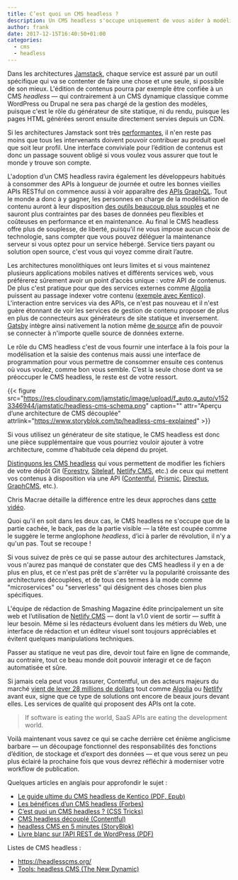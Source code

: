 ```yaml
---
title: C’est quoi un CMS headless ?
description: Un CMS headless s'occupe uniquement de vous aider à modéliser et à saisir vos contenus pour les fournir au terminal de votre choix.
author: frank
date: 2017-12-15T16:40:50+01:00
categories:
  - cms
  - headless
---
```

Dans les architectures [Jamstack](page:post/5-raisons-de-tester-la-jamstack), chaque service est assuré par un
outil spécifique qui va se contenter de faire une chose et une seule, si
possible de son mieux. L'édition de contenus pourra par exemple être confiée à
un CMS _headless_ — qui contrairement à un CMS dynamique classique comme
WordPress ou Drupal ne sera pas chargé de la gestion des modèles, puisque c'est
le rôle du générateur de site statique, ni du rendu, puisque les pages HTML
générées seront ensuite directement servies depuis un CDN.

Si les architectures Jamstack sont très [performantes](page:post/smashing-mag-va-dix-fois-plus-vite), il n'en reste pas moins que tous
les intervenants doivent pouvoir contribuer au produit quel que soit leur
profil. Une interface conviviale pour l’édition de contenus est donc un passage
souvent obligé si vous voulez vous assurer que tout le monde y trouve son
compte.

L'adoption d’un CMS headless ravira également les développeurs habitués à
consommer des APIs à longueur de journée et outre les bonnes vieilles APIs
RESTful on commence aussi à voir apparaître des
[APIs GraphQL](https://graphcms.com/). Tout le monde a donc à y gagner, les
personnes en charge de la modélisation de contenu auront à leur disposition
[des outils beaucoup plus souples](https://www.contentful.com/developers/docs/concepts/data-model/)
et ne sauront plus contraintes par des bases de données peu flexibles et
coûteuses en performance et en maintenance. Au final le CMS headless offre plus
de souplesse, de liberté, puisqu'il ne vous impose aucun choix de technologie,
sans compter que vous pouvez déléguer la maintenance serveur si vous optez pour
un service hébergé. Service tiers payant ou solution open source, c'est vous qui
voyez comme dirait l’autre.

Les architectures monolithiques ont leurs limites et si vous maintenez plusieurs
applications mobiles natives et différents services web, vous préférerez
sûrement avoir un point d’accès unique : votre API de contenus. De plus c'est
pratique pour que des services externes comme
[Algolia](https://www.algolia.com/) puissent au passage indexer votre contenu
([exemple avec Kentico](https://kenticocloud.com/blog/searching-content-kentico-cloud-algolia-integration)).
L'interaction entre services via des APIs, ce n'est pas nouveau et il n'est
guère étonnant de voir les services de gestion de contenu proposer de plus en
plus de connecteurs aux générateurs de site statique et inversement.
[Gatsby](/categories/gatsby) intègre ainsi nativement la notion même
[de source](https://www.gatsbyjs.org/docs/create-source-plugin/) afin de pouvoir
se connecter à n'importe quelle source de données externe.

Le rôle du CMS headless c'est de vous fournir une interface à la fois pour la
modélisation et la saisie des contenus mais aussi une interface de programmation
pour vous permettre de consommer ensuite ces contenus où vous voulez, comme bon
vous semble. C’est la seule chose dont va se préoccuper le CMS headless, le
reste est de votre ressort.

{{< figure src="https://res.cloudinary.com/jamstatic/image/upload/f_auto,q_auto/v1523346944/jamstatic/headless-cms-schema.png" caption=""
attr="Aperçu d’une architecture de CMS découplée"
attrlink="https://www.storyblok.com/tp/headless-cms-explained" >}}

Si vous utilisez un générateur de site statique, le CMS headless est donc une
pièce supplémentaire que vous pourriez vouloir ajouter à votre architecture,
comme d’habitude cela dépend du projet.

[Distinguons les CMS headless](page:post/git-based-cms-vs-api-first-cms) qui vous permettent de
modifier les fichiers de votre dépôt Git
([Forestry](https://forestry.io), [Siteleaf](https://siteleaf.com), [Netlify
CMS](page:post/configurer-netlify-cms-pour-jekyll), etc.) de ceux qui mettent vos contenus à disposition via une API
([Contentful](https://www.contentful.com/), [Prismic](https://prismic.io/),
[Directus](https://getdirectus.com/), [GraphCMS](https://graphcms.com/), etc.).

Chris Macrae détaille la différence entre les deux approches dans
[cette vidéo](https://www.youtube.com/watch?v=KX4G49ZrvY0).

Quoi qu'il en soit dans les deux cas, le CMS headless ne s'occupe que de la
partie cachée, le back, pas de la partie visible — la tête est coupée comme le
suggère le terme anglophone _headless_, d’ici à parler de révolution, il n'y a
qu'un pas. Tout se recoupe !

Si vous suivez de près ce qui se passe autour des architectures Jamstack, vous
n'aurez pas manqué de constater que des CMS headless il y en a de plus en plus,
et ce n'est pas prêt de s'arrêter vu la popularité croissante des architectures
découplées, et de tous ces termes à la mode comme "microservices" ou
"serverless" qui désignent des choses bien plus spécifiques.

L'équipe de rédaction de Smashing Magazine édite principalement un site web et l’utilisation de [Netlify CMS](https://www.netlifycms.org/) — dont la v1.0 vient de sortir — suffit à leur besoin. Même si les rédacteurs évoluent dans les métiers du Web, une interface de rédaction et un éditeur visuel sont toujours appréciables et évitent quelques manipulations techniques.

Passer au statique ne veut pas dire, devoir tout faire en ligne de commande, au
contraire, tout ce beau monde doit pouvoir interagir et ce de façon automatisée
et sûre.

Si jamais cela peut vous rassurer, Contentful, un des acteurs majeurs du marché
[vient de lever 28 millions de dollars](https://www.contentful.com/blog/2017/12/04/contentful-series-c/)
tout comme [Algolia](https://blog.algolia.com/redefining-incredible-search/) ou
[Netlify](https://www.netlify.com/blog/2017/08/09/netlify-raises-12m-from-a16z/)
avant eux, signe que ce type de solutions ont encore de beaux jours devant
elles. Les services de qualité qui proposent des APIs ont la cote.

> If software is eating the world, SaaS APIs are eating the development world.

Voilà maintenant vous savez ce qui se cache derrière cet énième anglicisme
barbare — un découpage fonctionnel des responsabilités des fonctions d’édition,
de stockage et d’export des données — et que vous serez un peu plus éclairé la
prochaine fois que vous devrez réfléchir à moderniser votre workflow de
publication.

Quelques articles en anglais pour approfondir le sujet :

- [Le guide ultime du CMS headless de Kentico (PDF, Epub)](https://kenticocloud.com/headless-cms-guide)
- [Les bénéfices d’un CMS headless (Forbes)](https://www.forbes.com/sites/forbestechcouncil/2017/11/22/the-benefits-of-a-headless-cms/#3447e5422d85)
- [C’est quoi un CMS headless ? (CSS Tricks)](https://css-tricks.com/what-is-a-headless-cms/)
- [CMS headless découplé (Contentful)](https://www.contentful.com/r/knowledgebase/headless-and-decoupled-cms/)
- [headless CMS en 5 minutes (StoryBlok)](https://www.storyblok.com/tp/headless-cms-explained)
- [Livre blanc sur l’API REST de WordPress (PDF)](https://humanmade.com/wordpress-rest-api-white-paper/)

Listes de CMS headless :

- <https://headlesscms.org/>
- [Tools: headless CMS (The New Dynamic)](https://www.thenewdynamic.org/tools/content-management/headless-cms/)
